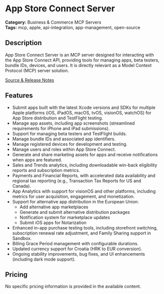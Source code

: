 # App Store Connect Server

**Category:** Business & Commerce MCP Servers  
**Tags:** mcp, apple, api-integration, app-management, open-source

## Description
App Store Connect Server is an MCP server designed for interacting with the App Store Connect API, providing tools for managing apps, beta testers, bundle IDs, devices, and users. It is directly relevant as a Model Context Protocol (MCP) server solution.

[Source & Release Notes](https://developer.apple.com/app-store-connect/release-notes/)

## Features
- Submit apps built with the latest Xcode versions and SDKs for multiple Apple platforms (iOS, iPadOS, macOS, tvOS, visionOS, watchOS) for App Store distribution and TestFlight testing.
- Manage app assets, including app screenshots (streamlined requirements for iPhone and iPad submissions).
- Support for managing beta testers and TestFlight builds.
- Manage bundle IDs and associated app identifiers.
- Manage registered devices for development and testing.
- Manage users and roles within App Store Connect.
- Generate and share marketing assets for apps and receive notifications when apps are featured.
- Sales and Trends analytics, including downloadable win-back eligibility reports and subscription metrics.
- Payments and Financial Reports, with accelerated data availability and regional tax reporting (e.g., Transaction Tax Reports for US and Canada).
- App Analytics with support for visionOS and other platforms, including metrics for user acquisition, engagement, and monetization.
- Support for alternative app distribution in the European Union:
  - Add alternative app marketplaces
  - Generate and submit alternative distribution packages
  - Notification system for marketplace updates
  - Submit iOS apps for Notarization
- Enhanced in-app purchase testing tools, including storefront switching, subscription renewal rate adjustment, and Family Sharing support in Sandbox.
- Billing Grace Period management with configurable durations.
- Updated currency support for Croatia (HRK to EUR conversion).
- Ongoing stability improvements, bug fixes, and UI enhancements (including dark mode support).

## Pricing
No specific pricing information is provided in the available content.
